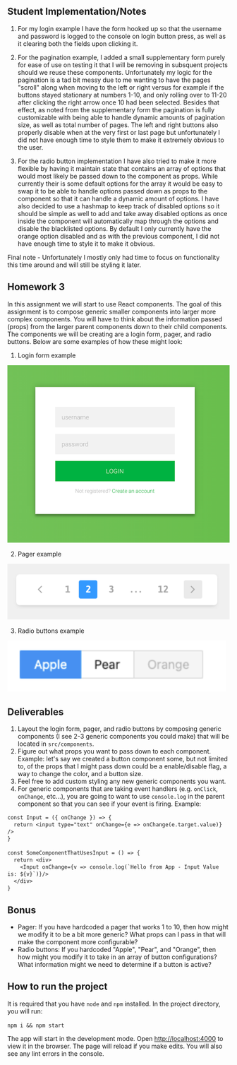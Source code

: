 ## Student Implementation/Notes
1. For my login example I have the form hooked up so that the username and password is logged to the console on login button press, as well as it clearing both the fields upon clicking it.

2. For the pagination example, I added a small supplementary form purely for ease of use on testing it that I will be removing in subsquent projects should we reuse these components. Unfortunately my logic for the pagination is a tad bit messy due to me wanting to have the pages "scroll" along when moving to the left or right versus for example if the buttons stayed stationary at numbers 1-10, and only rolling over to 11-20 after clicking the right arrow once 10 had been selected. Besides that effect, as noted from the supplementary form the pagination is fully customizable with being able to handle dynamic amounts of pagination size, as well as total number of pages. The left and right buttons also properly disable when at the very first or last page but unfortunately I did not have enough time to style them to make it extremely obvious to the user.

3. For the radio button implementation I have also tried to make it more flexible by having it maintain state that contains an array of options that would most likely be passed down to the component as props. While currently their is some default options for the array it would be easy to swap it to be able to handle options passed down as props to the component so that it can handle a dynamic amount of options. I have also decided to use a hashmap to keep track of disabled options so it should be simple as well to add and take away disabled options as once inside the component will automatically map through the options and disable the blacklisted options. By default I only currently have the orange option disabled and as with the previous component, I did not have enough time to style it to make it obvious.

Final note - Unfortunately I mostly only had time to focus on functionality this time around and will still be styling it later.

## Homework 3

In this assignment we will start to use React components. The goal of this assignment is to compose generic smaller components into larger more complex components. You will have to think about the information passed (props) from the larger parent components down to their child components. The components we will be creating are a login form, pager, and radio buttons. Below are some examples of how these might look:

  1. Login form example 
  
  ![login form example](images/login_form.png)

  2. Pager example
  
  ![pager example](images/pagination.png)

  3. Radio buttons example
  
  ![radio buttons](images/radio_buttons.png)


## Deliverables

1. Layout the login form, pager, and radio buttons by composing generic components (I see 2-3 generic components you could make) that will be located in `src/components`.
2. Figure out what props you want to pass down to each component. Example: let's say we created a button component some, but not limited to, of the props that I might pass down could be a enable/disable flag, a way to change the color, and a button size. 
3. Feel free to add custom styling any new generic components you want.
4. For generic components that are taking event handlers (e.g. `onClick`, `onChange`, etc...), you are going to want to use `console.log` in the parent component so that you can see if your event is firing. Example: 
```
const Input = ({ onChange }) => {
  return <input type="text" onChange={e => onChange(e.target.value)} />
}

const SomeComponentThatUsesInput = () => {
  return <div>
    <Input onChange={v => console.log(`Hello from App - Input Value is: ${v}`)}/>
  </div>
}
```

## Bonus
- Pager: If you have hardcoded a pager that works 1 to 10, then how might we modify it to be a bit more generic? What props can I pass in that will make the component more configurable?
- Radio buttons: If you hardcoded "Apple", "Pear", and "Orange", then how might you modify it to take in an array of button configurations? What information might we need to determine if a button is active? 

## How to run the project

It is required that you have `node` and `npm` installed. In the project directory, you will run:

`npm i && npm start`

The app will start in the development mode. Open [http://localhost:4000](http://localhost:4000) to view it in the browser. The page will reload if you make edits. You will also see any lint errors in the console.
